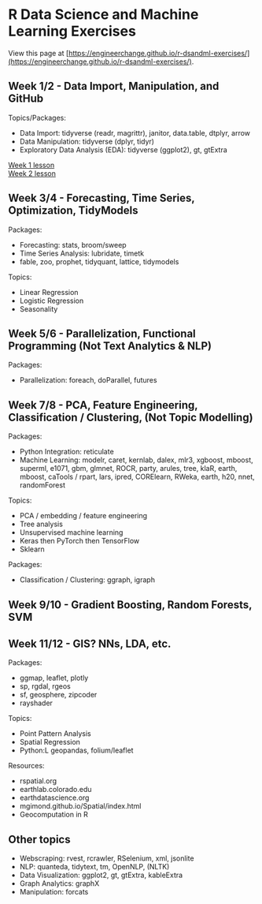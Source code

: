 # R Data Science and Machine Learning Exercises

View this page at [https://engineerchange.github.io/r-dsandml-exercises/](https://engineerchange.github.io/r-dsandml-exercises/).  

## Week 1/2 - Data Import, Manipulation, and GitHub

Topics/Packages:  
- Data Import: tidyverse (readr, magrittr), janitor, data.table, dtplyr, arrow  
- Data Manipulation: tidyverse (dplyr, tidyr)  
- Exploratory Data Analysis (EDA): tidyverse (ggplot2), gt, gtExtra  

[Week 1 lesson](https://engineerchange.github.io/r-dsandml-exercises/lessons/Week-1.html)  
[Week 2 lesson](https://engineerchange.github.io/r-dsandml-exercises/lessons/Week-2.html)  

## Week 3/4 - Forecasting, Time Series, Optimization, TidyModels

Packages:  
- Forecasting: stats, broom/sweep
- Time Series Analysis: lubridate, timetk  
- fable, zoo, prophet, tidyquant, lattice, tidymodels  

Topics:
- Linear Regression  
- Logistic Regression  
- Seasonality  

## Week 5/6 - Parallelization, Functional Programming (Not Text Analytics & NLP)  

Packages:  
- Parallelization: foreach, doParallel, futures  

## Week 7/8 - PCA, Feature Engineering, Classification / Clustering, (Not Topic Modelling)  

Packages:  
- Python Integration: reticulate  
- Machine Learning: modelr, caret, kernlab, dalex, mlr3, xgboost, mboost, superml, e1071, gbm, glmnet, ROCR, party, arules, tree, klaR, earth, mboost, caTools / rpart, lars, ipred, CORElearn, RWeka, earth, h20, nnet, randomForest

Topics:  
- PCA / embedding / feature engineering  
- Tree analysis  
- Unsupervised machine learning  
- Keras then PyTorch then TensorFlow
- Sklearn  

Packages:  
- Classification / Clustering: ggraph, igraph  

## Week 9/10 - Gradient Boosting, Random Forests, SVM

## Week 11/12 - GIS? NNs, LDA, etc.

Packages:  
- ggmap, leaflet, plotly  
- sp, rgdal, rgeos  
- sf, geosphere, zipcoder  
- rayshader  

Topics:
- Point Pattern Analysis  
- Spatial Regression  
- Python:L geopandas, folium/leaflet

Resources:  
- rspatial.org  
- earthlab.colorado.edu  
- earthdatascience.org  
- mgimond.github.io/Spatial/index.html  
- Geocomputation in R

## Other topics
- Webscraping: rvest, rcrawler, RSelenium, xml, jsonlite
- NLP: quanteda, tidytext, tm, OpenNLP, (NLTK)  
- Data Visualization: ggplot2, gt, gtExtra, kableExtra    
- Graph Analytics: graphX
- Manipulation: forcats